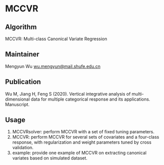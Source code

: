 # MCCVR

## Algorithm

MCCVR: Multi-class Canonical Variate Regression

## Maintainer

Mengyun Wu wu.mengyun@mail.shufe.edu.cn

## Publication

Wu M, Jiang H,  Feng S (2020). Vertical integrative analysis of multi-dimensional data for multiple categorical response and its applications. Manuscript. 

## Usage

1. MCCVRsolver: perform MCCVR with a set of fixed tuning parameters.
2. MCCVR: perform MCCVR for several sets of covariates and a four-class response, with regularization and weight parameters tuned by cross validation.
3. example: provide one example of MCCVR on extracting canonical variates based on simulated dataset.
